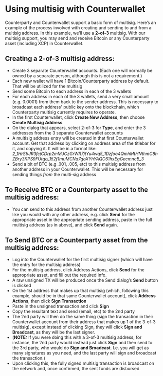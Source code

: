 # Using multisig with Counterwallet

Counterparty and Counterwallet support a basic form of multisig. Here’s an example of the process involved with creating and sending to and from a multisig address. In this example, we’ll use a **2-of-3** multisig. With our multisig support, you may send and receive Bitcoin or any Counterparty asset (including XCP) in Counterwallet.

## Creating a 2-of-3 multisig address:
* Create 3 separate Counterwallet accounts. (Each one will normally be owned by a separate person, although this is not a requirement.)
* Each new wallet will have 1 Bitcoin/Counterparty address by default. That will be utilized for the multisig
* Send some Bitcoin to each address in each of the 3 wallets
* For each address in each of the 3 wallets, send a very small amount (e.g. 0.0001) from them back to the sender address. This is necessary to broadcast each address' public key onto the blockchain, which Counterparty multisig currently requires to operate.
* In the first Counterwallet, click **Create New Address**, then choose **Create Multisig Address**
* On the dialog that appears, select 2-of-3 for **Type**, and enter the 3 addresses from the 3 separate Counterwallet accounts
* A multisig address entry will be created in that first Counterwallet account. Get that address by clicking on address area of the titlebar for it, and copying it. It will be in a format like: _2_1HrSbJR3fcjCDrp2mMJCzGrWR7jtYu4wq5_1Dzfoo4QmhMtHNthmC8hZBry3KPS9FUtgo_152f1muMCNa7goXYhYAQC61hxEgGacmncB_3_
* Send a bit of BTC (e.g .001, .005, etc) to this multisig address from another address in your Counterwallet. This will be necessary for sending things _from_ the multi-sig address

## To Receive BTC or a Counterparty asset to the multisig address:
* You can send to this address from another Counterwallet address just like you would with any other address, e.g. click **Send** for the appropriate asset in the appropriate sending address, paste in the full multisig address (as in above), and click **Send** again.

## To Send BTC or a Counterparty asset from the multisig address:
* Log into the Counterwallet for the first multisig signer (which will have the entry for the multisig address)
* For the multisig address, click Address Actions, click **Send** for the appropriate asset, and fill out the required info.
* A raw unsigned TX will be produced once the Send dialog’s **Send** button is clicked 
* On the 1st address that makes up that multisig (which, following this example, should be in that same Counterwallet account), click **Address Actions**, then click **Sign Transaction**
* Paste in the unsigned transaction and click **Sign**
* Copy the resultant text and send (email, etc) to the 2nd party
* The 2nd party will then do the same thing (sign the transaction in their Counterwallet account from their address that makes up 1 of the 3-of-3 multisig), except instead of clicking Sign, they will click **Sign and Broadcast**, as they will be the last signer.
* (**NOTE:** If you were doing this with a 3-of-3 multisig address, for instance, the 2nd party would instead just click **Sign** and then send to the 3rd party, who would do **Sign and Broadcast**. I.e. you will get as many signatures as you need, and the last party will sign and broadcast the transaction.)
* Upon clicking this, the fully signed multisig transaction is broadcast on the network and, once confirmed, the sent funds are disbursed.
